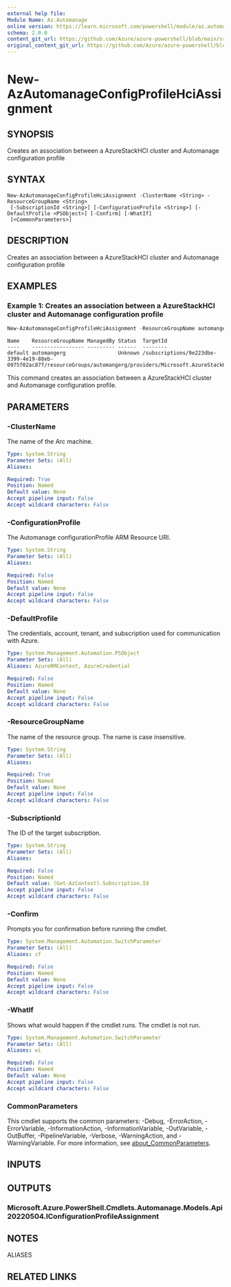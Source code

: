 ```yaml
---
external help file:
Module Name: Az.Automanage
online version: https://learn.microsoft.com/powershell/module/az.automanage/new-azautomanageconfigprofilehciassignment
schema: 2.0.0
content_git_url: https://github.com/Azure/azure-powershell/blob/main/src/Automanage/help/New-AzAutomanageConfigProfileHciAssignment.md
original_content_git_url: https://github.com/Azure/azure-powershell/blob/main/src/Automanage/help/New-AzAutomanageConfigProfileHciAssignment.md
---
```


# New-AzAutomanageConfigProfileHciAssignment

## SYNOPSIS
Creates an association between a AzureStackHCI cluster and Automanage configuration profile

## SYNTAX

```
New-AzAutomanageConfigProfileHciAssignment -ClusterName <String> -ResourceGroupName <String>
 [-SubscriptionId <String>] [-ConfigurationProfile <String>] [-DefaultProfile <PSObject>] [-Confirm] [-WhatIf]
 [<CommonParameters>]
```

## DESCRIPTION
Creates an association between a AzureStackHCI cluster and Automanage configuration profile

## EXAMPLES

### Example 1: Creates an association between a AzureStackHCI cluster and Automanage configuration profile
```powershell
New-AzAutomanageConfigProfileHciAssignment -ResourceGroupName automangerg -ClusterName aglinuxcluster -ConfigurationProfile "/providers/Microsoft.Automanage/bestPractices/AzureBestPracticesProduction"
```

```output
Name    ResourceGroupName ManagedBy Status  TargetId
----    ----------------- --------- ------  --------
default automangerg                 Unknown /subscriptions/9e223dbe-3399-4e19-88eb-0975f02ac87f/resourceGroups/automangerg/providers/Microsoft.AzureStackHci/clusters/aglinuxcluster
```

This command creates an association between a AzureStackHCI cluster and Automanage configuration profile.

## PARAMETERS

### -ClusterName
The name of the Arc machine.

```yaml
Type: System.String
Parameter Sets: (All)
Aliases:

Required: True
Position: Named
Default value: None
Accept pipeline input: False
Accept wildcard characters: False
```

### -ConfigurationProfile
The Automanage configurationProfile ARM Resource URI.

```yaml
Type: System.String
Parameter Sets: (All)
Aliases:

Required: False
Position: Named
Default value: None
Accept pipeline input: False
Accept wildcard characters: False
```

### -DefaultProfile
The credentials, account, tenant, and subscription used for communication with Azure.

```yaml
Type: System.Management.Automation.PSObject
Parameter Sets: (All)
Aliases: AzureRMContext, AzureCredential

Required: False
Position: Named
Default value: None
Accept pipeline input: False
Accept wildcard characters: False
```

### -ResourceGroupName
The name of the resource group.
The name is case insensitive.

```yaml
Type: System.String
Parameter Sets: (All)
Aliases:

Required: True
Position: Named
Default value: None
Accept pipeline input: False
Accept wildcard characters: False
```

### -SubscriptionId
The ID of the target subscription.

```yaml
Type: System.String
Parameter Sets: (All)
Aliases:

Required: False
Position: Named
Default value: (Get-AzContext).Subscription.Id
Accept pipeline input: False
Accept wildcard characters: False
```

### -Confirm
Prompts you for confirmation before running the cmdlet.

```yaml
Type: System.Management.Automation.SwitchParameter
Parameter Sets: (All)
Aliases: cf

Required: False
Position: Named
Default value: None
Accept pipeline input: False
Accept wildcard characters: False
```

### -WhatIf
Shows what would happen if the cmdlet runs.
The cmdlet is not run.

```yaml
Type: System.Management.Automation.SwitchParameter
Parameter Sets: (All)
Aliases: wi

Required: False
Position: Named
Default value: None
Accept pipeline input: False
Accept wildcard characters: False
```

### CommonParameters
This cmdlet supports the common parameters: -Debug, -ErrorAction, -ErrorVariable, -InformationAction, -InformationVariable, -OutVariable, -OutBuffer, -PipelineVariable, -Verbose, -WarningAction, and -WarningVariable. For more information, see [about_CommonParameters](http://go.microsoft.com/fwlink/?LinkID=113216).

## INPUTS

## OUTPUTS

### Microsoft.Azure.PowerShell.Cmdlets.Automanage.Models.Api20220504.IConfigurationProfileAssignment

## NOTES

ALIASES

## RELATED LINKS

